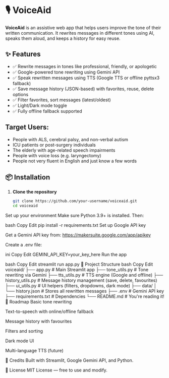 # 🎙️ VoiceAid

**VoiceAid** is an assistive web app that helps users improve the tone of their written communication. It rewrites messages in different tones using AI, speaks them aloud, and keeps a history for easy reuse.

## ✨ Features

- ✅ Rewrite messages in tones like professional, friendly, or apologetic
- ✅ Google-powered tone rewriting using Gemini API
- ✅ Speak rewritten messages using TTS (Google TTS or offline pyttsx3 fallback)
- ✅ Save message history (JSON-based) with favorites, reuse, delete options
- ✅ Filter favorites, sort messages (latest/oldest)
- ✅ Light/Dark mode toggle
- ✅ Fully offline fallback supported

## Target Users:

- People with ALS, cerebral palsy, and non-verbal autism
- ICU patients or post-surgery individuals
- The elderly with age-related speech impairments
- People with voice loss (e.g. laryngectomy)
- People not very fluent in English and just know a few words

## 📦 Installation

1. **Clone the repository**
   ```bash
   git clone https://github.com/your-username/voiceaid.git
   cd voiceaid
Set up your environment
Make sure Python 3.9+ is installed. Then:

bash
Copy
Edit
pip install -r requirements.txt
Set up Google API key

Get a Gemini API key from: https://makersuite.google.com/app/apikey

Create a .env file:

ini
Copy
Edit
GEMINI_API_KEY=your_key_here
Run the app

bash
Copy
Edit
streamlit run app.py
📁 Project Structure
bash
Copy
Edit
voiceaid/
├── app.py                # Main Streamlit app
├── tone_utils.py         # Tone rewriting via Gemini
├── tts_utils.py          # TTS engine (Google and offline)
├── history_utils.py      # Message history management (save, delete, favourites)
├── ui_utils.py           # UI helpers (filters, dropdowns, dark mode)
├── data/
│   └── history.json      # Stores all rewritten messages
├── .env                  # Gemini API key
├── requirements.txt      # Dependencies
└── README.md             # You're reading it!
🎯 Roadmap
 Basic tone rewriting

 Text-to-speech with online/offline fallback

 Message history with favourites

 Filters and sorting

 Dark mode UI

 Multi-language TTS (future)

🙌 Credits
Built with Streamlit, Google Gemini API, and Python.

📜 License
MIT License — free to use and modify.
